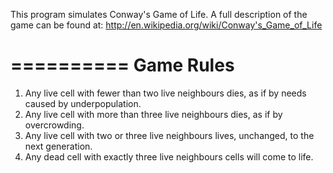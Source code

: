This program simulates Conway's Game of Life.
A full description of the game can be found at: http://en.wikipedia.org/wiki/Conway's_Game_of_Life

==========
Game Rules
==========

1) Any live cell with fewer than two live neighbours dies, as if by needs caused by underpopulation.
2) Any live cell with more than three live neighbours dies, as if by overcrowding.
3) Any live cell with two or three live neighbours lives, unchanged, to the next generation.
4) Any dead cell with exactly three live neighbours cells will come to life.